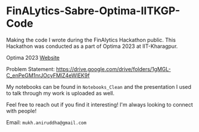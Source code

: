 # FinALytics-Sabre-Optima-IITKGP-Code

Making the code I wrote during the FinAlytics Hackathon public. This Hackathon was conducted as a part of Optima 2023 at IIT-Kharagpur.

Optima 2023 [Website](https://optima.org.in/)

Problem Statement: https://drive.google.com/drive/folders/1gMGL-C_enPeGM1nrJOcyFMlZ4eWlEK9f

My notebooks can be found in `Notebooks_Clean` and the presentation I used to talk through my work is uploaded as well.

Feel free to reach out if you find it interesting! I'm always looking to connect with people!

Email: `mukh.aniruddha@gmail.com`
